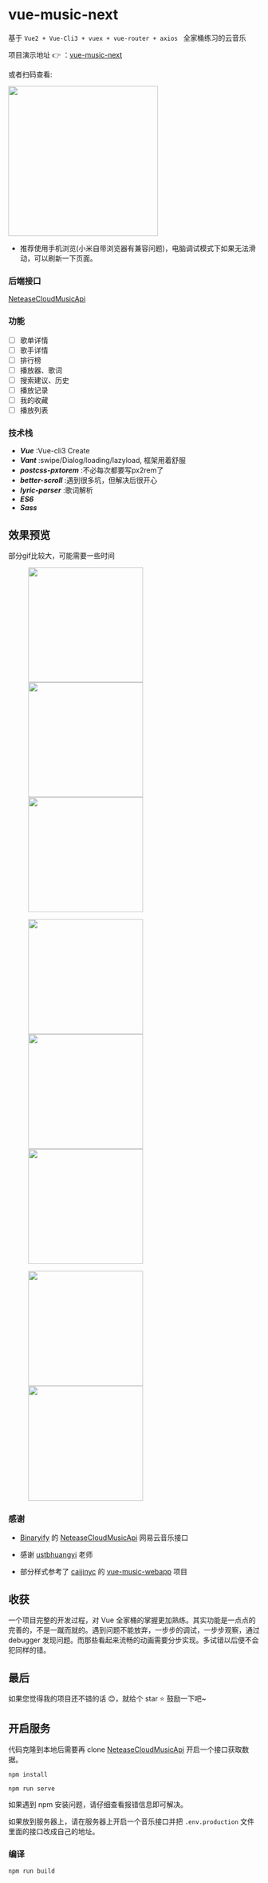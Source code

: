 # vue-music-next
基于 ```Vue2 + Vue-Cli3 + vuex + vue-router + axios ``` 全家桶练习的云音乐

项目演示地址 :point_right: ：[vue-music-next](http://47.103.222.160/)

或者扫码查看:

<img src="static/qrcode.jpg" width="300">

- 推荐使用手机浏览(小米自带浏览器有兼容问题)，电脑调试模式下如果无法滑动，可以刷新一下页面。

### 后端接口
[NeteaseCloudMusicApi](https://binaryify.github.io/NeteaseCloudMusicApi)

### 功能
 - [ ] 歌单详情
 - [ ] 歌手详情
 - [ ] 排行榜
 - [ ] 播放器、歌词
 - [ ] 搜索建议、历史
 - [ ] 播放记录
 - [ ] 我的收藏
 - [ ] 播放列表

### 技术栈
 - ***Vue***  :Vue-cli3 Create
 - ***Vant***  :swipe/Dialog/loading/lazyload, 框架用着舒服
- ***postcss-pxtorem***  :不必每次都要写px2rem了
- ***better-scroll***  :遇到很多坑，但解决后很开心
- ***lyric-parser***  :歌词解析
- ***ES6***
- ***Sass***

## 效果预览
部分gif比较大，可能需要一些时间
<figure class="third">
<img src="static/ho-min.gif" width="230"> <img src="static/user-min.gif" width="230"> <img src="static/search-min.gif" width="230">
</figure>
<figure class="third">
<img src="static/player-min.gif" width="230"> <img src="static/userplayer-min.gif" width="230"> <img src="static/singplayer-min.gif" width="230">
</figure>
<figure class="half">
<img src="static/searchplayer-min.gif" width="230"> <img src="static/userplayer-min.gif" width="230">
</figure>

### 感谢
- [Binaryify](https://github.com/Binaryify) 的 [NeteaseCloudMusicApi](https://binaryify.github.io/NeteaseCloudMusicApi/#/?id=neteasecloudmusicapi)
网易云音乐接口
- 感谢 [ustbhuangyi](https://github.com/ustbhuangyi) 老师

- 部分样式参考了 [caijinyc]() 的 [vue-music-webapp](https://github.com/caijinyc/vue-music-webapp) 项目

## 收获
一个项目完整的开发过程，对 Vue 全家桶的掌握更加熟练。其实功能是一点点的完善的，不是一蹴而就的。遇到问题不能放弃，一步步的调试，一步步观察，通过 debugger 发现问题。而那些看起来流畅的动画需要分步实现。多试错以后便不会犯同样的错。

## 最后

如果您觉得我的项目还不错的话 :blush:，就给个 star :star: 鼓励一下吧~

## 开启服务
代码克隆到本地后需要再 clone  [NeteaseCloudMusicApi](https://binaryify.github.io/NeteaseCloudMusicApi/#/?id=neteasecloudmusicapi)  开启一个接口获取数据。

```
npm install

npm run serve
```
如果遇到 npm 安装问题，请仔细查看报错信息即可解决。

如果放到服务器上，请在服务器上开启一个音乐接口并把 ```.env.production``` 文件里面的接口改成自己的地址。

### 编译
```
npm run build
```


